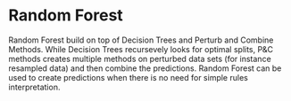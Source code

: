 # Random Forest
Random Forest build on top of Decision Trees and Perturb and Combine Methods. While Decision Trees recursevely looks for optimal splits, P&C methods creates multiple methods on perturbed data sets (for instance resampled data) and then combine the predictions. Random Forest can be used to create predictions when there is no need for simple rules interpretation.
